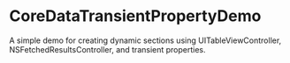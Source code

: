# CoreDataTransientPropertyDemo
A simple demo for creating dynamic sections using UITableViewController, NSFetchedResultsController,  and transient properties.
